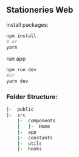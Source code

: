 ## Stationeries Web

install packages:

```bash
npm install
# or
yarn
```

run app 
```bash
npm run dev
#or
yarn dev
```
### Folder Structure:
```bash
|-  public
|-  src
    |-  components
    |   |-  Home
    |-  app
    |-  constants
    |-  utils
    |-  hooks 
```
